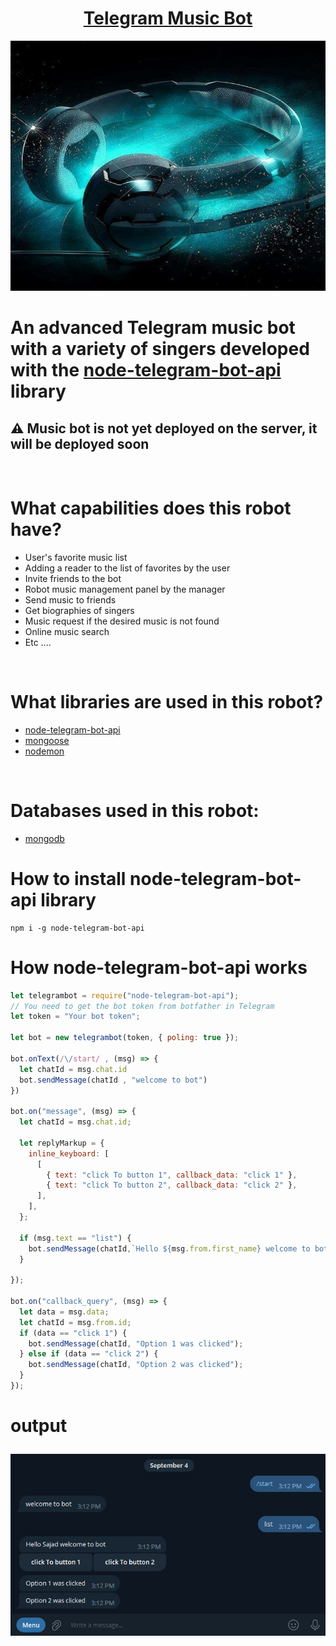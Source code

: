 <h1 align="center"><a href="https://t.me/Play_MusicBot_bot">Telegram Music Bot</a></h1>
<p align="center">
<img height="400px" width="700px" src="https://github.com/sajad-ahmadnzhad/TelegramMusicBot/blob/master/img/profileBotMusic.jpg?raw=true"/>
</p>

<h1>
 An advanced Telegram music bot with a variety of singers developed with the <a href="https://github.com/yagop/node-telegram-bot-api">node-telegram-bot-api </a> library
</h1>

<h2>⚠️ Music bot is not yet deployed on the server, it will be deployed soon</h2>

<br/>
<h1>What capabilities does this robot have?</h1>

- User's favorite music list
- Adding a reader to the list of favorites by the user
- Invite friends to the bot
- Robot music management panel by the manager
- Send music to friends
- Get biographies of singers
- Music request if the desired music is not found
- Online music search
- Etc ....

<br/>

<h1>What libraries are used in this robot?</h1>

- <a href="https://github.com/yagop/node-telegram-bot-api">node-telegram-bot-api</a>
- <a href="https://github.com/Automattic/mongoose">mongoose</a>
- <a href="https://github.com/remy/nodemon">nodemon</a>
<br/>
<h1>Databases used in this robot:</h1>

- <a href="https://github.com/mongodb/mongo">mongodb</a>



<h1>How to install node-telegram-bot-api library</h1>

```
npm i -g node-telegram-bot-api
```

<h1>How node-telegram-bot-api works</h1>

```js
let telegrambot = require("node-telegram-bot-api");
// You need to get the bot token from botfather in Telegram
let token = "Your bot token";

let bot = new telegrambot(token, { poling: true });

bot.onText(/\/start/ , (msg) => {
  let chatId = msg.chat.id
  bot.sendMessage(chatId , "welcome to bot")
})

bot.on("message", (msg) => {
  let chatId = msg.chat.id;

  let replyMarkup = {
    inline_keyboard: [
      [
        { text: "click To button 1", callback_data: "click 1" },
        { text: "click To button 2", callback_data: "click 2" },
      ],
    ],
  };

  if (msg.text == "list") {
    bot.sendMessage(chatId,`Hello ${msg.from.first_name} welcome to bot`, {reply_markup: replyMarkup});
  }

});

bot.on("callback_query", (msg) => {
  let data = msg.data;
  let chatId = msg.from.id;
  if (data == "click 1") {
    bot.sendMessage(chatId, "Option 1 was clicked");
  } else if (data == "click 2") {
    bot.sendMessage(chatId, "Option 2 was clicked");
  }
});
```

<h1>output
 
<p align="center">
    <img src="https://github.com/sajad-ahmadnzhad/TelegramMusicBot/blob/master/img/messageBot.jpg?raw=true" />
</p>
</h1>


